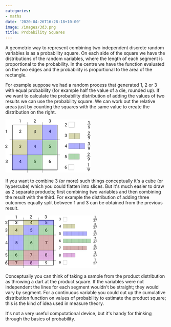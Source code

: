 ```yaml
---
categories:
- maths
date: '2020-04-26T16:28:18+10:00'
image: /images/3d3.png
title: Probability Squares
---
```


A geometric way to represent combining two independent discrete random variables is as a probability square.
On each side of the square we have the distributions of the random variables, where the length of each segment is proportional to the probability.
In the centre we have the function evaluated on the two edges and the probability is proportional to the area of the rectangle.

For example suppose we had a random process that generated 1, 2 or 3 with equal probability (for example half the value of a die, rounded up).
If we want to calculate the probability distribution of adding the values of two results we can use the probability square.
We can work out the relative areas just by counting the squares with the same value to create the distribution on the right.

![Distribution of 2 three sided dice](/images/2d3.png)

If you want to combine 3 (or more) such things conceptually it's a cube (or hypercube) which you could flatten into slices.
But it's much easier to draw as 2 separate products; first combining two variables and then combining the result with the third.
For example the distribution of adding three outcomes equally split between 1 and 3 can be obtained from the previous result.

![Distribution of 3 three sided dice](/images/3d3.png)

Conceptually you can think of taking a sample from the product distribution as throwing a dart at the product square.
If the variables were not independent the lines for each segment wouldn't be straight; they would vary by segment.
For a continuous variable you could cut up the cumulative distribution function on values of probability to estimate the product square; this is the kind of idea used in measure theory.

It's not a very useful computational device, but it's handy for thinking through the basics of probability.